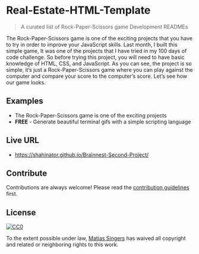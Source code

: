 # Real-Estate-HTML-Template 
> A curated list of Rock-Paper-Scissors game Development  READMEs

The Rock-Paper-Scissors game is one of the exciting projects that you have to try in order to improve your JavaScript skills. Last month, I built this simple game, It was one of the projects that I have tried in my 100 days of code challenge. So before trying this project, you will need to have basic knowledge of HTML, CSS, and JavaScript. As you can see, the project is so simple, it’s just a Rock-Paper-Scissors game where you can play against the computer and compare your score to the computer’s score. Let’s see how our game looks.

## Examples

- The Rock-Paper-Scissors game is one of the exciting projects
- **FREE** - Generate beautiful terminal gifs with a simple scripting language

## Live URL
- https://shahinator.github.io/Brainnest-Second-Project/



## Contribute

Contributions are always welcome!
Please read the [contribution guidelines](contributing.md) first.

## License

[![CC0](https://licensebuttons.net/p/zero/1.0/88x31.png)](https://creativecommons.org/publicdomain/zero/1.0/)

To the extent possible under law, [Matias Singers](https://mts.io) has waived all copyright and related or neighboring rights to this work.
